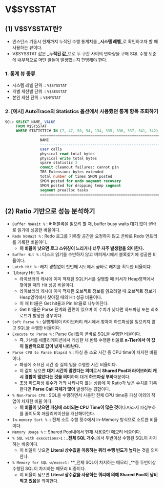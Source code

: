 # V$SYSSTAT

## (1) V$SYSSTAT란?

* 인스턴스 기동시 현재까지 누적된 수행 통계치를 _**시스템 레벨**_로 확인하고자 할 때 사용하는 뷰이다.
* V$SYSSTAT 값은 \_**누적된 값**\_으로 두 구간 사이의 변화량을 구해 SQL 수행 도준에 내부적으로 어떤 일들이 발생했는지 판명해야 한다.

### 1. 통계 뷰 종류

* 시스템 레벨 단위 :: `V$SYSSTAT`
* 개별 세션별 단위 :: `V$SESSTAT`
* 본인 세션 단위 :: `V$MYSTAT`

### 2. \[예시] AutoTrace의 Statistics 옵션에서 사용했던 통계 항목 조회하기

```sql
SQL> SELECT NAME, VALUE
     FROM V$SYSSTAT
     WHERE STATISTIC# IN (7, 47, 50, 54, 134, 335, 336, 337, 341, 342);
                ============================================================================
                NAME                                                                  VALUE
                ---------------------------------------------------------------- ----------
                user calls                                                            53079
                physical read total bytes                                         473201664
                physical write total bytes                                        287825920
                spare statistic 3                                                         0
                commit cleanout failures: cannot pin                                      0
                TBS Extension: bytes extended                                      10485760
                total number of times SMON posted                                        18
                SMON posted for undo segment recovery                                     0
                SMON posted for dropping temp segment                                     0
                segment prealloc tasks                                                    0
                ============================================================================
```

## (2) Ratio 기반으로 성능 분석하기

* `Buffer NoWait %` : 버퍼블록을 읽으려 할 때, buffer busy waits 대기 없이 곧바로 읽기에 성공한 비율이다.
* `Redo NoWait %` : Redo 로그를 기록할 공간을 요청하지 않고 곧바로 Redo 엔트리를 기록한 비율이다.
  * **이 비율이 낮으면 로그 스위칭이 느리거나 너무 자주 발생함을 의미한다.**
* `Buffer Hit %` : 디스크 읽기를 수반하지 않고 버퍼캐시에서 블록찾기에 성공한 비율이다.
* `Latch Hit %` : 래치 경합없이 첫번째 시도에서 곧바로 래치를 획득한 비율이다.
* \`Library Hit %ㅊ
  * 라이브러리 캐시에 이미 적재된 SQL커서를 실행할 때 커서가 Heap영역에서 찾아질 때의 Hit 성공 비율이다.
  * 라이브러리 캐시에 이미 적재된 오브젝트 정보를 읽으려할 때 오브젝트 정보가 Heap영역에서 찾아질 때의 Hit 성공 비율이다.
  * 이 때 hit율은 Get hit율과 Pin hit율로 나누어진다.
  * Get hit율은 Parse 단계와 관련이 있으며 이 수치가 낮다면 하드파싱 또는 최초 로드가 발생한 경우이다.
* `Soft Parse %` : 실행계획이 라이브러리 캐시에서 찾아져 하드파싱을 일으키지 않고 SQL을 수행한 비율이다.
* `Execute to Parse %` : Parse Call없이 곧바로 SQL을 수행한 비율이다.
  * 즉, 커서를 애플리케이션에서 캐싱한 채 반복 수행한 비율로 **n-Tier에서 이 값이 일반적으로 값이 낮게 나타난다.**
* `Parse CPU to Parse Elapsd %` : 파싱 총 소요 시간 중 CPU time이 차지한 비율이다.
  * 파싱에 소요된 시간 중 실제 일을 수행한 시간 비율이다.
  * 이 값이 낮으면 **대기 시간이 많았다는 의미**로서 **Shared Pool과 라이브러리 캐시 경합이 많았다는 것을 의미**하며 대개 **하드파싱 부하**때문이다.
  * 초당 하드파싱 횟수가 거의 나타나지 않는 상황에 이 Ratio가 낮은 수치를 기록한다면 **Parse Call 자체가 많아** 발생하는 경합이다.
* `% Non-Parse CPU` : SQL을 수행하면서 사용한 전체 CPU time중 파싱 이외의 작업이 차지한 비율 이다.
  * **이 비율이 낮으면 파싱에 소비되는 CPU Time이 많은 것**이다.따라서 파싱부하를 줄이도록 애플리케이션을 개선해야한다.
* `In-memory Sort %` :: 전체 소트 수행 횟수에서 In-Memory 방식으로 소트한 비율이다.
* `Memory Usage %` :: Shared Pool내에서 현재 사용중인 메모리 비중이다.
* `% SQL with executions>1` : _**전체 SQL 개수**_에서 두번이상 수행된 SQL이 차지하는 비중이다.
  * 이 비율이 낮으면 **Literal 상수값을 이용하는 쿼리 수행 빈도가 높다**는 것을 의미한다.
* `% Memory for SQL w/exec>1` : **\_전체 SQL이 차지하는 메모리 \_**중 두번이상 수행된 SQL이 차지하는 메모리 비중이다.
  * 이 비율이 낮으면 **Literal 상수값을 사용하는 쿼리에 의해 Shared Pool이 낭비되고 있음**을 의미한다.
